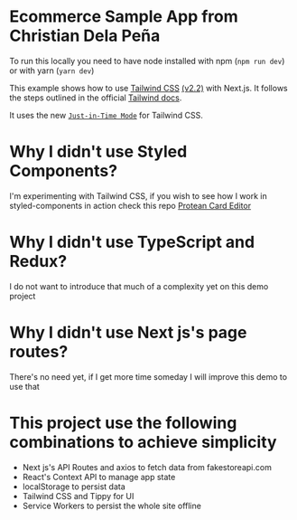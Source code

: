 

# Ecommerce Sample App from Christian Dela Peña


To run this locally you need to have node installed with npm
(`npm run dev`)
or with yarn
(`yarn dev`)


This example shows how to use [Tailwind CSS](https://tailwindcss.com/) [(v2.2)](https://blog.tailwindcss.com/tailwindcss-2-2) with Next.js. It follows the steps outlined in the official [Tailwind docs](https://tailwindcss.com/docs/guides/nextjs).

It uses the new [`Just-in-Time Mode`](https://tailwindcss.com/docs/just-in-time-mode) for Tailwind CSS.

# Why I didn't use Styled Components?

I'm experimenting with Tailwind CSS, if you wish to see how I work in styled-components in action check this repo
[Protean Card Editor](https://github.com/ProteanDev/protean-card-editor)

# Why I didn't use TypeScript and Redux?

I do not want to introduce that much of a complexity yet on this demo project

# Why I didn't use Next js's page routes?

There's no need yet, if I get more time someday I will improve this demo to use that

# This project use the following combinations to achieve simplicity

- Next js's API Routes and axios to fetch data from fakestoreapi.com
- React's Context API to manage app state
- localStorage to persist data
- Tailwind CSS and Tippy for UI
- Service Workers to persist the whole site offline
